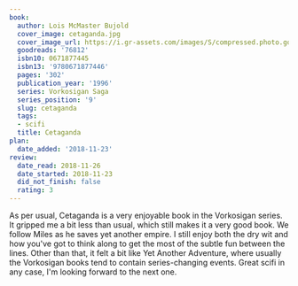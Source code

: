 ```yaml
---
book:
  author: Lois McMaster Bujold
  cover_image: cetaganda.jpg
  cover_image_url: https://i.gr-assets.com/images/S/compressed.photo.goodreads.com/books/1386924035l/76812.jpg
  goodreads: '76812'
  isbn10: 0671877445
  isbn13: '9780671877446'
  pages: '302'
  publication_year: '1996'
  series: Vorkosigan Saga
  series_position: '9'
  slug: cetaganda
  tags:
  - scifi
  title: Cetaganda
plan:
  date_added: '2018-11-23'
review:
  date_read: 2018-11-26
  date_started: 2018-11-23
  did_not_finish: false
  rating: 3
---
```


As per usual, Cetaganda is a very enjoyable book in the Vorkosigan series. It gripped me a bit less than usual, which still makes it a very good book. We follow Miles as he saves yet another empire. I still enjoy both the dry wit and how you've got to think along to get the most of the subtle fun between the lines. Other than that, it felt a bit like Yet Another Adventure, where usually the Vorkosigan books tend to contain series-changing events. Great scifi in any case, I'm looking forward to the next one.
